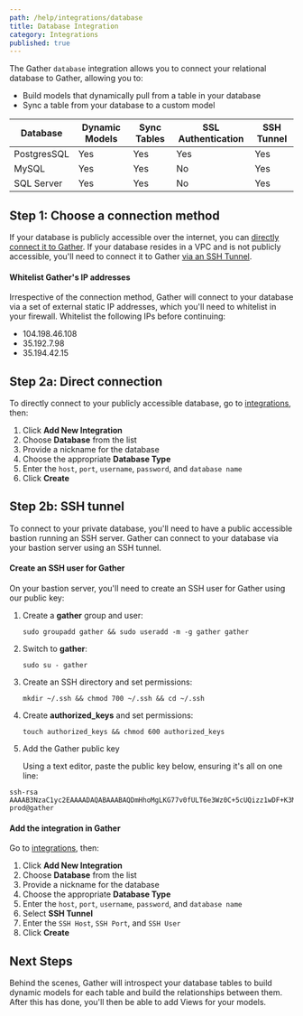 ```yaml
---
path: /help/integrations/database
title: Database Integration
category: Integrations
published: true
---
```


The Gather `database` integration allows you to connect your relational database to Gather, allowing you to:

-   Build models that dynamically pull from a table in your database
-   Sync a table from your database to a custom model

| Database    | Dynamic Models | Sync Tables | SSL Authentication | SSH Tunnel |
| ----------- | -------------- | ----------- | ------------------ | ---------- |
| PostgresSQL | Yes            | Yes         | Yes                | Yes        |
| MySQL       | Yes            | Yes         | No                 | Yes        |
| SQL Server  | Yes            | Yes         | No                 | Yes        |

## Step 1: Choose a connection method

If your database is publicly accessible over the internet, you can [directly connect it to Gather](#step-2a-direct-connection). If your database resides in a VPC and is not publicly accessible, you'll need to connect it to Gather [via an SSH Tunnel](#step-2b-ssh-tunnel).

#### Whitelist Gather's IP addresses

Irrespective of the connection method, Gather will connect to your database via a set of external static IP addresses, which you'll need to whitelist in your firewall. Whitelist the following IPs before continuing:

-   104.198.46.108
-   35.192.7.98
-   35.194.42.15

## Step 2a: Direct connection

To directly connect to your publicly accessible database, go to [integrations](https://app.gatherdata.co/dashboard/settings/team/integrations), then:

1.  Click **Add New Integration**
2.  Choose **Database** from the list
3.  Provide a nickname for the database
4.  Choose the appropriate **Database Type**
5.  Enter the `host`, `port`, `username`, `password`, and `database name`
6.  Click **Create**

## Step 2b: SSH tunnel

To connect to your private database, you'll need to have a public accessible bastion running an SSH server. Gather can connect to your database via your bastion server using an SSH tunnel.

#### Create an SSH user for Gather

On your bastion server, you'll need to create an SSH user for Gather using our public key:

1.  Create a **gather** group and user:

    `sudo groupadd gather && sudo useradd -m -g gather gather`

2.  Switch to **gather**:

    `sudo su - gather`

3.  Create an SSH directory and set permissions:

    `mkdir ~/.ssh && chmod 700 ~/.ssh && cd ~/.ssh`

4.  Create **authorized_keys** and set permissions:

    `touch authorized_keys && chmod 600 authorized_keys`

5.  Add the Gather public key

    Using a text editor, paste the public key below, ensuring it's all on one line:

```
ssh-rsa AAAAB3NzaC1yc2EAAAADAQABAAABAQDmHhoMgLKG77v0fULT6e3Wz0C+5cUQizz1wDF+K3MXiJsb3pMb3Cmp3sMVl8VsbVdUp8fxgWW57qRg2RcaTzs5tykdUNWkKxpzW/ijKpcOG/Xn036zaP9qs1uqPxE64W0C17o1a77ar7RA+3onNPA+38pcoUfpCsIfENBVuBo74dlO8Af3V5RpZqYKhuDpsH25hpFEUZEAF/a6UZtF4ok8LrWM6CF+5bapVM6Namo6hS6BXmGw7aonVQzR/oTfOvZiOOxJt2sotvjNZW/xMSkDpT8mU76v2LWu0wwcjChFD2G+9Kgkhid6auzK6AqbaqFYoyHvXA7RlL4s9FfF7iZH prod@gather
```

#### Add the integration in Gather

Go to [integrations](https://app.gatherdata.co/dashboard/settings/team/integrations), then:

1.  Click **Add New Integration**
2.  Choose **Database** from the list
3.  Provide a nickname for the database
4.  Choose the appropriate **Database Type**
5.  Enter the `host`, `port`, `username`, `password`, and `database name`
6.  Select **SSH Tunnel**
7.  Enter the `SSH Host`, `SSH Port`, and `SSH User`
8.  Click **Create**

## Next Steps

Behind the scenes, Gather will introspect your database tables to build dynamic models for each table and build the relationships between them. After this has done, you'll then be able to add Views for your models.
